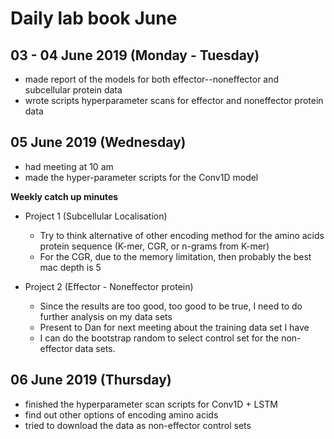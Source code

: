 Daily lab book June
====================


03 - 04 June 2019 (Monday - Tuesday)
------------------------------------

- made report of the models for both effector--noneffector and subcellular protein data
- wrote scripts hyperparameter scans for effector and noneffector protein data


05 June 2019 (Wednesday)
-------------------------

- had meeting at 10 am
- made the hyper-parameter scripts for the Conv1D model 

**Weekly catch up minutes**

- Project 1 (Subcellular Localisation)

    - Try to think alternative of other encoding method for the amino acids protein sequence (K-mer, CGR, or n-grams from K-mer)
    - For the CGR, due to the memory limitation, then probably the best mac depth is 5
    
- Project 2 (Effector - Noneffector protein)

    - Since the results are too good, too good to be true, I need to do further analysis on my data sets
    - Present to Dan for next meeting about the training data set I have
    - I can do the bootstrap random to select control set for the non-effector data sets. 

06 June 2019 (Thursday)
------------------------

- finished the hyperparameter scan scripts for Conv1D + LSTM
- find out other options of encoding amino acids
- tried to download the data as non-effector control sets
